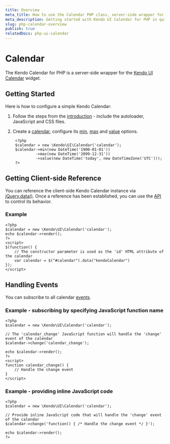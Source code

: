 ```yaml
---
title: Overview
meta_title: How to use the Calendar PHP class, server-side wrapper for Kendo UI Calendar widget
meta_description: Getting started with Kendo UI Calendar for PHP in quick steps - configure Kendo UI Calendar widget and operate Kendo UI Calendar events.
slug: php-calendar-overview
publish: true
relatedDocs: php-ui-calendar
---
```


# Calendar

The Kendo Calendar for PHP is a server-side wrapper for the [Kendo UI Calendar](http://docs.kendoui.com/api/web/calendar) widget.

## Getting Started

Here is how to configure a simple Kendo Calendar:

1. Follow the steps from the [introduction](/getting-started/using-kendo-with/php/introduction) - include the autoloader, JavaScript and CSS files.

2. Create a [calendar](/api/wrappers/php/Kendo/UI/Calendar), configure its [min](/api/wrappers/php/Kendo/UI/Calendar#min),
[max](/api/wrappers/php/Kendo/UI/Calendar#max) and [value](/api/wrappers/php/Kendo/UI/Calendar#value) options.

        <?php
        $calendar = new \Kendo\UI\Calendar('calendar');
        $calendar->min(new DateTime('1900-01-01'))
                 ->max(new DateTime('2099-12-31'))
                 ->value(new DateTime('today', new DateTimeZone('UTC')));
        ?>

## Getting Client-side Reference

You can reference the client-side Kendo Calendar instance via [jQuery.data()](http://api.jquery.com/jQuery.data/).
Once a reference has been established, you can use the [API](/api/web/calendar#methods) to control its behavior.


### Example

    <?php
    $calendar = new \Kendo\UI\Calendar('calendar');
    echo $calendar->render();
    ?>
    <script>
    $(function() {
        // The constructor parameter is used as the 'id' HTML attribute of the calendar
        var calendar = $("#calendar").data("kendoCalendar")
    });
    </script>

## Handling Events

You can subscribe to all calendar [events](/api/web/calendar#events).

### Example - subscribing by specifying JavaScript function name

    <?php
    $calendar = new \Kendo\UI\Calendar('calendar');

    // The 'calendar_change' JavaScript function will handle the 'change' event of the calendar
    $calendar->change('calendar_change');

    echo $calendar->render();
    ?>
    <script>
    function calendar_change() {
        // Handle the change event
    }
    </script>

### Example - providing inline JavaScript code

    <?php
    $calendar = new \Kendo\UI\Calendar('calendar');

    // Provide inline JavaScript code that will handle the 'change' event of the calendar
    $calendar->change('function() { /* Handle the change event */ }');

    echo $calendar->render();
    ?>
